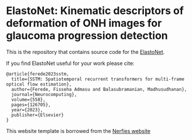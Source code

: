 # ElastoNet: Kinematic descriptors of deformation of ONH images for glaucoma progression detection

This is the repository that contains source code for the [ElastoNet](https://computational-ocularscience.github.io/elastonet.github.io/).

If you find ElastoNet useful for your work please cite:
```
@article{ferede2023sstm,
  title={SSTM: Spatiotemporal recurrent transformers for multi-frame optical flow estimation},
  author={Ferede, Fisseha Admasu and Balasubramanian, Madhusudhanan},
  journal={Neurocomputing},
  volume={558},
  pages={126705},
  year={2023},
  publisher={Elsevier}
}
```
This website template is borrowed from the [Nerfies website](https://nerfies.github.io)